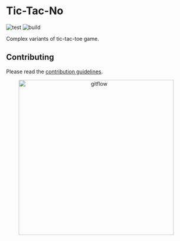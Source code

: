 # Tic-Tac-No

![test](https://github.com/Flutter-Buddies/tic_tac_no/workflows/test/badge.svg)
![build](https://github.com/Flutter-Buddies/tic_tac_no/workflows/build/badge.svg)

Complex variants of tic-tac-toe game.

## Contributing

Please read the [contribution guidelines](CONTRIBUTING.md).

<p align="center">
<img src="https://raw.githubusercontent.com/Flutter-Buddies/tic_tac_no/master/doc/assets/1.png" alt="gitflow" width="420" style="margin-right:16px;margin-bottom:16px"> 
</p>
